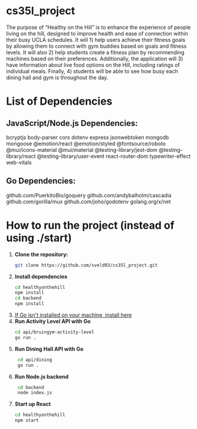 # cs35l_project
The purpose of “Healthy on the Hill” is to enhance the experience of people living on the hill, designed to improve health and ease of connection within their busy UCLA schedules. It will 1) help users achieve their fitness goals by allowing them to connect with gym buddies based on goals and fitness levels. It will also 2) help students create a fitness plan by recommending machines based on their preferences. Additionally, the application will 3) have information about live food options on the Hill, including ratings of individual meals. Finally, 4) students will be able to see how busy each dining hall and gym is throughout the day.

# List of Dependencies

## JavaScript/Node.js Dependencies:
bcryptjs
body-parser
cors
dotenv
express
jsonwebtoken
mongodb
mongoose
@emotion/react
@emotion/styled
@fontsource/roboto
@mui/icons-material
@mui/material
@testing-library/jest-dom
@testing-library/react
@testing-library/user-event
react-router-dom
typewriter-effect
web-vitals

## Go Dependencies:
github.com/PuerkitoBio/goquery
github.com/andybalholm/cascadia
github.com/gorilla/mux
github.com/joho/godotenv
golang.org/x/net



# How to run the project (instead of using ./start)

1. **Clone the repository:**
   ```bash
   git clone https://github.com/sveld03/cs35l_project.git
   ```
2. **Install dependencies**
    ```bash
    cd healthyonthehill
    npm install
    cd backend
    npm install
    ```
3. [If Go isn't installed on your machine, install here](https://go.dev/doc/install)
4. **Run Activity Level API with Go**
    ```bash
    cd api/bruingym-activity-level
    go run .
    ```
5. **Run Dining Hall API with Go**
   ```bash
    cd api/dining
    go run .
    ```
6. **Run Node.js backend**
   ```bash
    cd backend
    node index.js
    ```
7. **Start up React** 
    ```bash
    cd healthyonthehill
    npm start
    ```
